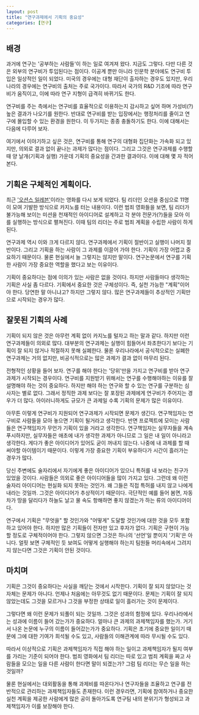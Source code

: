 ```yaml
---
layout: post
title: "연구과제에서 기획의 중요성"
categories: [연구]
---
```


## 배경

과거에 연구는 '공부하는 사람들'이 하는 일로 여겨져 왔다. 지금도 그렇다. 다만 다른 것은 외부의 연구비가 투입된다는 점이다. 이공계 뿐만 아니라 인문학 분야에도 연구비 투입은 일상적인 일이 되었다. 미국의 경우에는 대형 재단이 출자하는 경우도 있지만, 우리나라의 경우에는 연구비의 출처는 주로 국가이다. 따라서  국가의 R&D 기조에 따라 연구비가 움직이고, 이에 따라 연구 지형이 급격히 바뀌기도 한다.

연구비를 주는 측에서는 연구비를 효율적으로 이용하는지 감시하고 싶어 하며 가성비(?) 높은 결과가 나오기를 원한다. 반대로 연구비를 받는 입장에서는 행정처리를 줄이고 연구에 몰입할 수 있는 환경을 원한다. 이 두가지는 종종 충돌하기도 한다. 이에 대해서는 다음에 다루어 보자.

여기에서 이야기하고 싶은 것은, 연구비를 통해 연구의 대형화 집단화는 가속화 되고 있지만, 의외로 결과 없이 끝나는 과제가 많다는 점이다. 그리고 그것은 연구과제를 수행할 때 양 날개(기획과 실행) 가운데 기획의 중요성을 간과한 결과이다. 이에 대해 몇 자 적어 본다.

## 기획은 구체적인 계획이다.

최근 ['오션스 일레븐'](https://namu.wiki/w/%EC%98%A4%EC%85%98%EC%8A%A4%20%EC%9D%BC%EB%A0%88%EB%B8%90)이라는 영화를 다시 보게 되었다. 팀 리더인 오션을 중심으로 11명이 모여 기발한 방식으로 카지노를 터는 내용이다. 이런 범죄 영화들을 보면, 팀 리더가 불가능해 보이는 미션을 천재적인 아이디어로 설계하고 각 분야 전문가(?)들을 모아 이를 실행하는 방식으로 펼쳐진다. 이때 팀의 리더는 주로 범죄 계획을 수립한 사람이 하게 된다.

연구과제 역시 이와 크게 다르지 않다. 연구과제에서 기획이 절반이고 실행이 나머지 절반이다. 그리고 기획을 하는 사람이 그 과제를 이끌어 가야 한다. 기획이 가장 어렵고 중요하기 때문이다. 물론 현실에서 늘 그렇지는 않지만 말이다. 연구논문에서 연구를 기획한 사람이 가장 중요한 역할을 했다고 보는 이유이다.

기획이 중요하다는 점에 이의가 있는 사람은 없을 것이다. 하지만 사람들마다 생각하는 기획은 사실 좀 다르다. 기획에서 중요한 것은 구체성이다. 즉, 실천 가능한 "계획"이어야 한다. 당연한 말 아니냐고? 하지만 그렇지 않다. 많은 연구과제들이 추상적인 기획만으로 시작되는 경우가 많다.

## 잘못된 기획의 사례

기획이 되지 않은 것은 아무런 계획 없이 카지노를 털자고 하는 말과 같다. 하지만 이런 연구과제들이 의외로 많다. 대부분의 연구과제는 실행이 힘들어서 좌초한다기 보다는 기획이 잘 되지 않거나 적절하지 못해 실폐한다. 물론 우리나라에서 공식적으로는 실폐한 연구과제는 거의 없지만, 비공식적으로는 많은 과제가 결과 없이 마무리 된다.

전형적인 상황을 들어 보자. 연구를 해야 한다는 '당위'만을 가지고 연구비를 받아 연구과제가 시작되는 경우이다. 연구비를 지원받기 위해서는 연구를 수행해야하는 이유를 잘 설명해야 하는 것이 중요하다. 하지만 해야 하는 연구와 할 수 있는 연구를 구분하는 심사자는 별로 없다. 그래서 정직한 과제 보다는 잘 포장된 과제에게 연구비가 주어지는 경우가 더 많다. 아이러니하게도 규모가 큰 과제일 수록 기획의 문제가 많은 이유이다.

아무튼 이렇게 연구비가 지원되어 연구과제가 시작되면 문제가 생긴다. 연구책임자는 연구비로 사람들을 모아 놓으면 기획이 될거라고 생각한다. 반면 프로젝트에 모이는 사람들은 연구책임자가 무언가 기획이 있을 거라고 생각한다. 연구책임자는 실무자들을 계속 푸시하지만, 실무자들은 애초에 내가 생각한 과제가 아니므로 그 일은 내 일이 아니라고 생각한다. 게다가 좋은 아이디어가 있어도 굳이 꺼내지 않는다. 나중에 내 과제를 할 때 써야할 아이템이기 때문이다. 이렇게 가장 중요한 기획이 부유하다가 시간이 흘러가는 경우가 많다.

당신 주변에도 술자리에서 자기에게 좋은 아이디어가 있으니 특허를 내 보라는 친구가 있었을 것이다. 사람들은 의외로 좋은 아이디어들을 많이 가지고 있다. 그런데 왜 이런 술자리 아이디어는 현실화 되지 못하는 것인가. 왜 그들은 직접 특허를 내지 않고 나에게 내라는 것일까. 그것은 아이디어가 추상적이기 때문이다. 극단적인 예를 들어 봄면, 자동차가 땅을 달리다가 하늘도 날고 물 속도 항해하면 좋지 않겠는가 하는 류의 아이디어이다.

연구에서 기획은 "무엇을" 할 것인가와 "어떻게" 도달할 것인가에 대한 것을 모두 포함하고 있어야 한다. 하지만 많은 기획들이 전자만 있고 후자가 없다. 기획은 구현이 가능할 정도로 구체적이어야 한다. 그렇지 않으면 그것은 하나의 '선언'일 뿐이지 '기획'은 아니다. 얼핏 보면 구체적인 듯 보여도 어떻게 실행해야 하는지 팀원들 머리속에서 그려지지 않는다면 그것은 기획이 안된 것이다.

## 마치며

기획은 그것이 중요하다는 사실을 깨닫는 것에서 시작한다. 기획이 잘 되지 않았다는 것 자체는 문제가 아니다. 언제나 처음에는 아무것도 없기 때문이다. 문제는 기획이 잘 되지 않았는데도 그것을 모르거나 그것을 부정한 상태로 일이 흘러가는 것이 문제이다.

그렇다면 왜 이런 문제가 되풀이 되는 것일까. 그것은 성과의 함정에 있다. 우리나라에서는 성과에 이름이 들어 갔는가가 중요하다. 얼마나 큰 과제의 과제책임자를 했는가. 거기서 나온 논문에 누구의 이름이 들어갔는가가 중요하다. 기획은 초기에 중요한 일이기 때문에 그에 대한 기여가 희석될 수도 있고, 사람들의 이해관계에 따라 무시될 수도 있다.

따라서 이상적으로 기획은 과제책임자가 직접 해야 하는 일이고 과제책임자가 될지 여부를 가리는 기준이 되어야 한다. 범죄 영화에서 팀 리더는 따로 있고 범죄 계획을 짜고 사람들을 모으는 일을 다른 사람이 한다면 말이 되겠는가? 그럼 팀 리더는 무슨 일을 하는 것일까?

물론 현실에서는 대외활동을 통해 과제비를 따온다거나 연구자들을 조율하고 연구를 전반적으로 관리하는 과제책임자들도 존재한다. 이런 경우라면, 기획에 참여하거나 중요한 실천 계획을 제공한 사람에게 많은 공이 돌아가도록 연구팀 내의 분위기가 형성되고 과제책임자가 이를 보장해야 한다.
